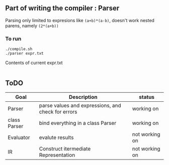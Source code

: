 Part of writing the compiler :  Parser
---

Parsing only limited to expresions like `(a+b)*(a-b)`, doesn't work nested parens, namely `(2*(a+b))`

### To run 
```
./compile.sh
./parser expr.txt
```
Contents of current expr.txt

```

```

## ToDO 

| Goal | Description | status | 
| ---- | ------------| ------ |
| Parser | parse values and expressions, and check for errors | working on |
| class Parser | bind everything in a class Parser | working on | 
| Evaluator | evalute results | not working on |
| IR | Construct itermediate Representation | not working on |
